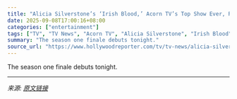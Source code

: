 ```yaml
---
title: "Alicia Silverstone’s ‘Irish Blood,’ Acorn TV’s Top Show Ever, Renewed for Season 2"
date: 2025-09-08T17:00:16+08:00
categories: ["entertainment"]
tags: ["TV", "TV News", "Acorn TV", "Alicia Silverstone", "Irish Blood"]
summary: "The season one finale debuts tonight."
source_url: "https://www.hollywoodreporter.com/tv/tv-news/alicia-silverstone-irish-blood-renewed-season-two-acorn-tv-1236365075/"
---
```


The season one finale debuts tonight.

---

*来源: [原文链接](https://www.hollywoodreporter.com/tv/tv-news/alicia-silverstone-irish-blood-renewed-season-two-acorn-tv-1236365075/)*
